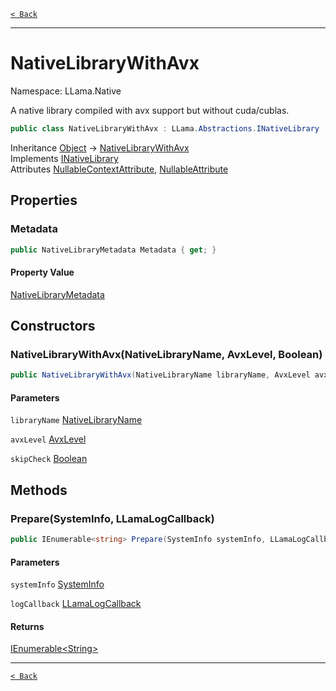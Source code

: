 [`< Back`](./)

---

# NativeLibraryWithAvx

Namespace: LLama.Native

A native library compiled with avx support but without cuda/cublas.

```csharp
public class NativeLibraryWithAvx : LLama.Abstractions.INativeLibrary
```

Inheritance [Object](https://docs.microsoft.com/en-us/dotnet/api/system.object) → [NativeLibraryWithAvx](./llama.native.nativelibrarywithavx.md)<br>
Implements [INativeLibrary](./llama.abstractions.inativelibrary.md)<br>
Attributes [NullableContextAttribute](https://docs.microsoft.com/en-us/dotnet/api/system.runtime.compilerservices.nullablecontextattribute), [NullableAttribute](https://docs.microsoft.com/en-us/dotnet/api/system.runtime.compilerservices.nullableattribute)

## Properties

### **Metadata**

```csharp
public NativeLibraryMetadata Metadata { get; }
```

#### Property Value

[NativeLibraryMetadata](./llama.native.nativelibrarymetadata.md)<br>

## Constructors

### **NativeLibraryWithAvx(NativeLibraryName, AvxLevel, Boolean)**



```csharp
public NativeLibraryWithAvx(NativeLibraryName libraryName, AvxLevel avxLevel, bool skipCheck)
```

#### Parameters

`libraryName` [NativeLibraryName](./llama.native.nativelibraryname.md)<br>

`avxLevel` [AvxLevel](./llama.native.avxlevel.md)<br>

`skipCheck` [Boolean](https://docs.microsoft.com/en-us/dotnet/api/system.boolean)<br>

## Methods

### **Prepare(SystemInfo, LLamaLogCallback)**

```csharp
public IEnumerable<string> Prepare(SystemInfo systemInfo, LLamaLogCallback logCallback)
```

#### Parameters

`systemInfo` [SystemInfo](./llama.native.systeminfo.md)<br>

`logCallback` [LLamaLogCallback](./llama.native.nativelogconfig.llamalogcallback.md)<br>

#### Returns

[IEnumerable&lt;String&gt;](https://docs.microsoft.com/en-us/dotnet/api/system.collections.generic.ienumerable-1)<br>

---

[`< Back`](./)
